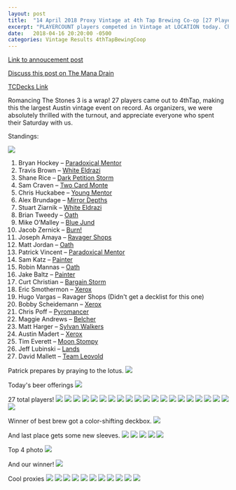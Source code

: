 ```yaml
---
layout: post
title:  "14 April 2018 Proxy Vintage at 4th Tap Brewing Co-op [27 Players]"
excerpt: "PLAYERCOUNT players competed in Vintage at LOCATION today. Check out the results!"
date:   2018-04-16 20:20:00 -0500
categories: Vintage Results 4thTapBewingCoop
---
```


[Link to annoucement post](http://themanadrain.com/topic/1833/4-14-18-austin-tx-100-proxy-vintage-4th-tap)
 
[Discuss this post on The Mana Drain](http://themanadrain.com/topic/1861/14-april-2018-romancing-the-stones-3-27-players-in-austin-tx)
 
[TCDecks Link](http://tcdecks.net/deck.php?id=27252&iddeck=217170)
 
Romancing The Stones 3 is a wrap! 27 players came out to 4thTap, making this the largest Austin vintage event on record. As organizers, we were absolutely thrilled with the turnout, and appreciate everyone who spent their Saturday with us.
 
Standings:
 
![](https://images.lonestarlhurgoyfs.com/2018/04/14/standings.png)
 
1. Bryan Hockey – [Paradoxical Mentor](https://images.lonestarlhurgoyfs.com/2018/04/14/deck-1.jpg)
2. Travis Brown – [White Eldrazi](https://images.lonestarlhurgoyfs.com/2018/04/14/deck-2.jpg)
3. Shane Rice – [Dark Petition Storm](https://images.lonestarlhurgoyfs.com/2018/04/14/deck-3.jpg)
4. Sam Craven – [Two Card Monte](https://images.lonestarlhurgoyfs.com/2018/04/14/deck-4.jpg)
5. Chris Huckabee – [Young Mentor](https://images.lonestarlhurgoyfs.com/2018/04/14/deck-5.jpg)
6. Alex Brundage – [Mirror Depths](https://images.lonestarlhurgoyfs.com/2018/04/14/deck-6.jpg)
7. Stuart Ziarnik – [White Eldrazi](https://images.lonestarlhurgoyfs.com/2018/04/14/deck-7.jpg)
8. Brian Tweedy – [Oath](https://images.lonestarlhurgoyfs.com/2018/04/14/deck-8.jpg)
9. Mike O’Malley – [Blue Jund](https://images.lonestarlhurgoyfs.com/2018/04/14/deck-9.jpg)
10. Jacob Zernick – [Burn!](https://images.lonestarlhurgoyfs.com/2018/04/14/deck-10.jpg)
11. Joseph Amaya – [Ravager Shops](https://images.lonestarlhurgoyfs.com/2018/04/14/deck-11.jpg)
12. Matt Jordan – [Oath](https://images.lonestarlhurgoyfs.com/2018/04/14/deck-12.jpg)
13. Patrick Vincent – [Paradoxical Mentor](https://images.lonestarlhurgoyfs.com/2018/04/14/deck-13.jpg)
14. Sam Katz – [Painter](https://images.lonestarlhurgoyfs.com/2018/04/14/deck-14.jpg)
15. Robin Mannas – [Oath](https://images.lonestarlhurgoyfs.com/2018/04/14/deck-15.jpg)
16. Jake Baltz – [Painter](https://images.lonestarlhurgoyfs.com/2018/04/14/deck-16.jpg)
17. Curt Christian – [Bargain Storm](https://images.lonestarlhurgoyfs.com/2018/04/14/deck-17.jpg)
18. Eric Smothermon – [Xerox](https://images.lonestarlhurgoyfs.com/2018/04/14/deck-18.jpg)
19. Hugo Vargas – Ravager Shops (Didn't get a decklist for this one)
20. Bobby Scheidemann – [Xerox](https://images.lonestarlhurgoyfs.com/2018/04/14/deck-20.jpg)
21. Chris Poff – [Pyromancer](https://images.lonestarlhurgoyfs.com/2018/04/14/deck-21.jpg)
22. Maggie Andrews – [Belcher](https://images.lonestarlhurgoyfs.com/2018/04/14/deck-22.jpg)
23. Matt Harger – [Sylvan Walkers](https://images.lonestarlhurgoyfs.com/2018/04/14/deck-23.jpg)
24. Austin Madert – [Xerox](https://images.lonestarlhurgoyfs.com/2018/04/14/deck-24.jpg)
25. Tim Everett – [Moon Stompy](https://images.lonestarlhurgoyfs.com/2018/04/14/deck-25.jpg)
26. Jeff Lubinski – [Lands](https://images.lonestarlhurgoyfs.com/2018/04/14/deck-26.jpg)
27. David Mallett – [Team Leovold](https://images.lonestarlhurgoyfs.com/2018/04/14/deck-27.jpg)

Patrick prepares by praying to the lotus.
![](https://images.lonestarlhurgoyfs.com/2018/04/14/1.jpg)

Today's beer offerings
![](https://images.lonestarlhurgoyfs.com/2018/04/14/2.jpg)

27 total players!
![](https://images.lonestarlhurgoyfs.com/2018/04/14/3.jpg)
![](https://images.lonestarlhurgoyfs.com/2018/04/14/4.jpg)
![](https://images.lonestarlhurgoyfs.com/2018/04/14/5.jpg)
![](https://images.lonestarlhurgoyfs.com/2018/04/14/6.jpg)
![](https://images.lonestarlhurgoyfs.com/2018/04/14/7.jpg)
![](https://images.lonestarlhurgoyfs.com/2018/04/14/8.jpg)
![](https://images.lonestarlhurgoyfs.com/2018/04/14/9.jpg)
![](https://images.lonestarlhurgoyfs.com/2018/04/14/10.jpg)
![](https://images.lonestarlhurgoyfs.com/2018/04/14/11.jpg)
![](https://images.lonestarlhurgoyfs.com/2018/04/14/12.jpg)
![](https://images.lonestarlhurgoyfs.com/2018/04/14/13.jpg)
![](https://images.lonestarlhurgoyfs.com/2018/04/14/14.jpg)
![](https://images.lonestarlhurgoyfs.com/2018/04/14/15.jpg)
![](https://images.lonestarlhurgoyfs.com/2018/04/14/16.jpg)
![](https://images.lonestarlhurgoyfs.com/2018/04/14/17.jpg)
![](https://images.lonestarlhurgoyfs.com/2018/04/14/18.jpg)
![](https://images.lonestarlhurgoyfs.com/2018/04/14/19.jpg)
![](https://images.lonestarlhurgoyfs.com/2018/04/14/20.jpg)
![](https://images.lonestarlhurgoyfs.com/2018/04/14/21.jpg)
![](https://images.lonestarlhurgoyfs.com/2018/04/14/22.jpg)
![](https://images.lonestarlhurgoyfs.com/2018/04/14/23.jpg)

Winner of best brew got a color-shifting deckbox.
![](https://images.lonestarlhurgoyfs.com/2018/04/14/24.jpg)

And last place gets some new sleeves.
![](https://images.lonestarlhurgoyfs.com/2018/04/14/25.jpg)
![](https://images.lonestarlhurgoyfs.com/2018/04/14/26.jpg)
![](https://images.lonestarlhurgoyfs.com/2018/04/14/27.jpg)
![](https://images.lonestarlhurgoyfs.com/2018/04/14/28.jpg)
![](https://images.lonestarlhurgoyfs.com/2018/04/14/29.jpg)

Top 4 photo
![](https://images.lonestarlhurgoyfs.com/2018/04/14/30.jpg)

And our winner!
![](https://images.lonestarlhurgoyfs.com/2018/04/14/31.jpg)

Cool proxies
![](https://images.lonestarlhurgoyfs.com/2018/04/14/32.jpg)
![](https://images.lonestarlhurgoyfs.com/2018/04/14/33.jpg)
![](https://images.lonestarlhurgoyfs.com/2018/04/14/34.jpg)
![](https://images.lonestarlhurgoyfs.com/2018/04/14/35.jpg)
![](https://images.lonestarlhurgoyfs.com/2018/04/14/36.jpg)
![](https://images.lonestarlhurgoyfs.com/2018/04/14/37.jpg)
![](https://images.lonestarlhurgoyfs.com/2018/04/14/38.jpg)
![](https://images.lonestarlhurgoyfs.com/2018/04/14/39.jpg)
![](https://images.lonestarlhurgoyfs.com/2018/04/14/40.jpg)
![](https://images.lonestarlhurgoyfs.com/2018/04/14/41.jpg)
![](https://images.lonestarlhurgoyfs.com/2018/04/14/42.jpg)